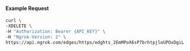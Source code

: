 
#### Example Request

```bash 
curl \
-XDELETE \
-H "Authorization: Bearer {API_KEY}" \
-H "Ngrok-Version: 2" \
https://api.ngrok.com/edges/https/edghts_2EmMPoX6sP7brhtpjloUPOxDgiL
